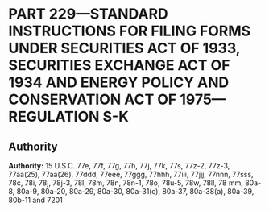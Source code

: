 # PART 229—STANDARD INSTRUCTIONS FOR FILING FORMS UNDER SECURITIES ACT OF 1933, SECURITIES EXCHANGE ACT OF 1934 AND ENERGY POLICY AND CONSERVATION ACT OF 1975—REGULATION S-K


## Authority

**Authority:** 15 U.S.C. 77e, 77f, 77g, 77h, 77j, 77k, 77s, 77z-2, 77z-3, 77aa(25), 77aa(26), 77ddd, 77eee, 77ggg, 77hhh, 77iii, 77jjj, 77nnn, 77sss, 78c, 78i, 78j, 78j-3, 78l, 78m, 78n, 78n-1, 78o, 78u-5, 78w, 78ll, 78 mm, 80a-8, 80a-9, 80a-20, 80a-29, 80a-30, 80a-31(c), 80a-37, 80a-38(a), 80a-39, 80b-11 and 7201 

